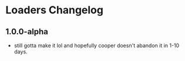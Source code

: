 # Loaders Changelog
## 1.0.0-alpha
* still gotta make it lol and hopefully cooper doesn't abandon it in 1-10 days.
